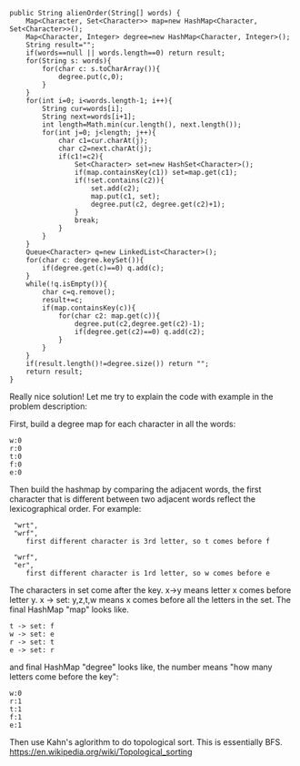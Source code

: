 ```
public String alienOrder(String[] words) {
    Map<Character, Set<Character>> map=new HashMap<Character, Set<Character>>();
    Map<Character, Integer> degree=new HashMap<Character, Integer>();
    String result="";
    if(words==null || words.length==0) return result;
    for(String s: words){
        for(char c: s.toCharArray()){
            degree.put(c,0);
        }
    }
    for(int i=0; i<words.length-1; i++){
        String cur=words[i];
        String next=words[i+1];
        int length=Math.min(cur.length(), next.length());
        for(int j=0; j<length; j++){
            char c1=cur.charAt(j);
            char c2=next.charAt(j);
            if(c1!=c2){
                Set<Character> set=new HashSet<Character>();
                if(map.containsKey(c1)) set=map.get(c1);
                if(!set.contains(c2)){
                    set.add(c2);
                    map.put(c1, set);
                    degree.put(c2, degree.get(c2)+1);
                }
                break;
            }
        }
    }
    Queue<Character> q=new LinkedList<Character>();
    for(char c: degree.keySet()){
        if(degree.get(c)==0) q.add(c);
    }
    while(!q.isEmpty()){
        char c=q.remove();
        result+=c;
        if(map.containsKey(c)){
            for(char c2: map.get(c)){
                degree.put(c2,degree.get(c2)-1);
                if(degree.get(c2)==0) q.add(c2);
            }
        }
    }
    if(result.length()!=degree.size()) return "";
    return result;
}
```



Really nice solution! Let me try to explain the code with example in the problem description:

First, build a degree map for each character in all the words:
```
w:0
r:0
t:0
f:0
e:0
```
Then build the hashmap by comparing the adjacent words, the first character that is different between two adjacent words reflect the lexicographical order. For example:
```
 "wrt",
 "wrf",
    first different character is 3rd letter, so t comes before f

 "wrf",
 "er",
    first different character is 1rd letter, so w comes before e
```
The characters in set come after the key. x->y means letter x comes before letter y. x -> set: y,z,t,w means x comes before all the letters in the set. The final HashMap "map" looks like.
```
t -> set: f    
w -> set: e
r -> set: t
e -> set: r
```
and final HashMap "degree" looks like, the number means "how many letters come before the key":
```
w:0
r:1
t:1
f:1
e:1
```
Then use Kahn's aglorithm to do topological sort. This is essentially BFS.
https://en.wikipedia.org/wiki/Topological_sorting

